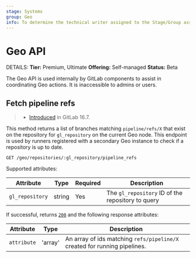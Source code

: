 ```yaml
---
stage: Systems
group: Geo
info: To determine the technical writer assigned to the Stage/Group associated with this page, see https://handbook.gitlab.com/handbook/product/ux/technical-writing/#assignments
---
```


# Geo API

DETAILS:
**Tier:** Premium, Ultimate
**Offering:** Self-managed
**Status:** Beta

The Geo API is used internally by GitLab components to assist in coordinating Geo actions. It is inaccessible to admins or users.

## Fetch pipeline refs

> - [Introduced](https://gitlab.com/gitlab-org/gitlab/-/issues/415179) in GitLab 16.7.

This method returns a list of branches matching `pipeline/refs/X` that exist on the repository for `gl_repository` on the current Geo node. This endpoint is used by runners registered with a secondary Geo instance to check if a repository is up to date.

```plaintext
GET /geo/repositories/:gl_repository/pipeline_refs
```

Supported attributes:

| Attribute                | Type     | Required | Description           |
|--------------------------|----------|----------|-----------------------|
| `gl_repository`          | string   | Yes      | The `gl_repository` ID of the repository to query |

If successful, returns [`200`](../../api/rest/troubleshooting.md#status-codes) and the following
response attributes:

| Attribute                | Type     | Description           |
|--------------------------|----------|-----------------------|
| `attribute`              | 'array' | An array of ids matching `refs/pipeline/X` created for running pipelines. |
